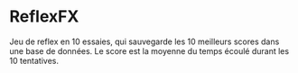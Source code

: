 # ReflexFX

Jeu de reflex en 10 essaies, qui sauvegarde les 10 meilleurs scores dans une base de données.
Le score est la moyenne du temps écoulé durant les 10 tentatives.
